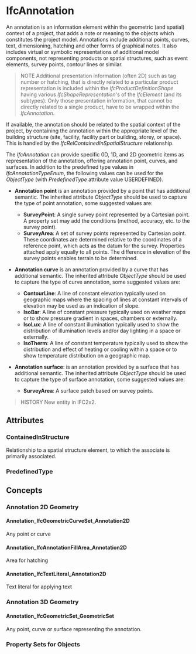 # IfcAnnotation

An annotation is an information element within the geometric (and spatial) context of a project, that adds a note or meaning to the objects which constitutes the project model. Annotations include additional points, curves, text, dimensioning, hatching and other forms of graphical notes. It also includes virtual or symbolic representations of additional model components, not representing products or spatial structures, such as event elements, survey points, contour lines or similar.

> NOTE  Additional presentation information (often 2D) such as tag number or hatching, that is directly related to a particular product representation is included within the _IfcProductDefinitionShape_ having various _IfcShapeRepresentation_'s of the _IfcElement_ (and its subtypes). Only those presentation information, that cannot be directly related to a single product, have to be wrapped within the _IfcAnnotation_.

If available, the annotation should be related to the spatial context of the project, by containing the annotation within the appropriate level of the building structure (site, facility, facility part or building, storey, or space). This is handled by the _IfcRelContainedInSpatialStructure_ relationship.

The _IfcAnnotation_ can provide specific 0D, 1D, and 2D geometric items as representation of the annotation, offering annotation point, curves, and surfaces. In addition to the predefined type values in _IfcAnnotationTypeEnum_, the following values can be used for the _ObjectType_ (with _PredefinedType_ attribute value USERDEFINED).

 *  **Annotation point** is an annotation provided by a point that has additional semantic. The inherited attribute _ObjectType_ should be used to capture the type of point annotation, some suggested values are:
    *  **SurveyPoint**: A single survey point represented by a Cartesian point. A property set may add the conditions (method, accuracy, etc. to the survey point).
    *  **SurveyArea**: A set of survey points represented by Cartesian point. These coordinates are determined relative to the coordinates of a reference point, which acts as the datum for the survey. Properties attached apply equally to all points. The difference in elevation of the survey points enables terrain to be determined.

 *  **Annotation curve** is an annotation provided by a curve that has additional semantic. The inherited attribute _ObjectType_ should be used to capture the type of curve annotation, some suggested values are:
    *  **ContourLine**: A line of constant elevation typically used on geographic maps where the spacing of lines at constant intervals of elevation may be used as an indication of slope.
    *  **IsoBar**: A line of constant pressure typically used on weather maps or to show pressure gradient in spaces, chambers or externally.
    *  **IsoLux**: A line of constant illumination typically used to show the distribution of illumination levels and/or day lighting in a space or externally.
    *  **IsoTherm**: A line of constant temperature typically used to show the distribution and effect of heating or cooling within a space or to show temperature distribution on a geographic map.

*  **Annotation surface**: is an annotation provided by a surface that has additional semantic. The inherited attribute _ObjectType_ should be used to capture the type of surface annotation, some suggested values are:
     * **SurveyArea**: A surface patch based on survey points.


> HISTORY  New entity in IFC2x2.

## Attributes

### ContainedInStructure
Relationship to a spatial structure element, to which the associate is primarily associated.

### PredefinedType

## Concepts

### Annotation 2D Geometry



#### Annotation_IfcGeometricCurveSet_Annotation2D

Any point or curve

#### Annotation_IfcAnnotationFillArea_Annotation2D

Area for hatching

#### Annotation_IfcTextLiteral_Annotation2D

Text literal for applying text

### Annotation 3D Geometry



#### Annotation_IfcGeometricSet_GeometricSet

Any point, curve or surface representing the annotation.

### Property Sets for Objects




